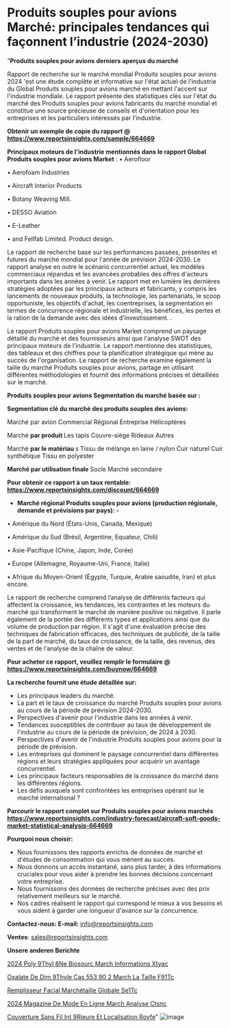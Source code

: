 # Produits souples pour avions Marché: principales tendances qui façonnent l’industrie (2024-2030)

"<strong>Produits souples pour avions derniers aperçus du marché</strong>

Rapport de recherche sur le marché mondial Produits souples pour avions 2024 'est une étude complète et informative sur l'état actuel de l'industrie du Global Produits souples pour avions marché en mettant l'accent sur l'industrie mondiale. Le rapport présente des statistiques clés sur l'état du marché des Produits souples pour avions fabricants du marché mondial et constitue une source précieuse de conseils et d'orientation pour les entreprises et les particuliers intéressés par l'industrie.

<strong>Obtenir un exemple de copie du rapport @ <a href=https://www.reportsinsights.com/sample/664669>https://www.reportsinsights.com/sample/664669</a></strong>

<strong>Principaux moteurs de l'industrie mentionnés dans le rapport Global Produits souples pour avions Market</strong> :
• Aerofloor

• Aerofoam Industries

• Aircraft Interior Products

• Botany Weaving Mill.

• DESSO Aviation

• E-Leather

• and Fellfab Limited. Product design.

Le rapport de recherche basé sur les performances passées, présentes et futures du marché mondial pour l'année de prévision 2024-2030. Le rapport analyse en outre le scénario concurrentiel actuel, les modèles commerciaux répandus et les avancées probables des offres d'acteurs importants dans les années à venir. Le rapport met en lumière les dernières stratégies adoptées par les principaux acteurs et fabricants, y compris les lancements de nouveaux produits, la technologie, les partenariats, le scoop opportuniste, les objectifs d'achat, les coentreprises, la segmentation en termes de concurrence régionale et industrielle, les bénéfices, les pertes et la ration de la demande avec des idées d'investissement. .

Le rapport Produits souples pour avions Market comprend un paysage détaillé du marché et des fournisseurs ainsi que l'analyse SWOT des principaux moteurs de l'industrie. Le rapport mentionne des statistiques, des tableaux et des chiffres pour la planification stratégique qui mène au succès de l'organisation. Le rapport de recherche examine également la taille du marché Produits souples pour avions, partage en utilisant différentes méthodologies et fournit des informations précises et détaillées sur le marché.

<strong>Produits souples pour avions Segmentation du marché basée sur :</strong>

<strong> Segmentation clé du marché des produits souples des avions: </strong>

Marché par avion
Commercial
Régional
Entreprise
Hélicoptères

Marché <strong> par produit </strong>
Les tapis
Couvre-siège
Rideaux
Autres

Marché <strong> par le matériau </strong> s
Tissu de mélange en laine / nylon
Cuir naturel
Cuir synthétique
Tissu en polyester

<strong> Marché par utilisation finale </strong>
Socle
Marché secondaire

<strong>Pour obtenir ce rapport à un taux rentable: <a href=https://www.reportsinsights.com/discount/664669>https://www.reportsinsights.com/discount/664669</a></strong>
<ul>
  <li><strong>Marché régional Produits souples pour avions (production régionale, demande et prévisions par pays): -</strong></li>
</ul>
• Amérique du Nord (États-Unis, Canada, Mexique)

• Amérique du Sud (Brésil, Argentine, Equateur, Chili)

• Asie-Pacifique (Chine, Japon, Inde, Corée)

• Europe (Allemagne, Royaume-Uni, France, Italie)

• Afrique du Moyen-Orient (Égypte, Turquie, Arabie saoudite, Iran) et plus encore.

Le rapport de recherche comprend l’analyse de différents facteurs qui affectent la croissance, les tendances, les contraintes et les moteurs du marché qui transforment le marché de manière positive ou négative. Il parle également de la portée des différents types et applications ainsi que du volume de production par région. Il s'agit d'une évaluation précise des techniques de fabrication efficaces, des techniques de publicité, de la taille de la part de marché, du taux de croissance, de la taille, des revenus, des ventes et de l'analyse de la chaîne de valeur.

<strong>Pour acheter ce rapport, veuillez remplir le formulaire @   <a href=https://www.reportsinsights.com/buynow/664669>https://www.reportsinsights.com/buynow/664669</a></strong>

<strong>La recherche fournit une étude détaillée sur:</strong>
<ul>
  <li>Les principaux leaders du marché.</li>
  <li>La part et le taux de croissance du marché Produits souples pour avions au cours de la période de prévision 2024-2030.</li>
  <li>Perspectives d'avenir pour l'industrie dans les années à venir.</li>
  <li>Tendances susceptibles de contribuer au taux de développement de l'industrie au cours de la période de prévision, de 2024 à 2030.</li>
  <li>Perspectives d'avenir de l'industrie Produits souples pour avions pour la période de prévision.</li>
  <li>Les entreprises qui dominent le paysage concurrentiel dans différentes régions et leurs stratégies appliquées pour acquérir un avantage concurrentiel.</li>
  <li>Les principaux facteurs responsables de la croissance du marché dans les différentes régions.</li>
  <li>Les défis auxquels sont confrontées les entreprises opérant sur le marché international ?</li>
</ul>

<strong>Parcourir le rapport complet sur Produits souples pour avions marchés <a href=https://www.reportsinsights.com/industry-forecast/aircraft-soft-goods-market-statistical-analysis-664669>https://www.reportsinsights.com/industry-forecast/aircraft-soft-goods-market-statistical-analysis-664669</a></strong>

<strong>Pourquoi nous choisir:</strong>
<ul>
  <li>Nous fournissons des rapports enrichis de données de marché et d'études de consommation qui vous mènent au succès.</li>
  <li>Nous donnons un accès instantané, sans plus tarder, à des informations cruciales pour vous aider à prendre les bonnes décisions concernant votre entreprise.</li>
  <li>Nous fournissons des données de recherche précises avec des prix relativement meilleurs sur le marché.</li>
  <li>Nos cadres réalisent le rapport qui correspond le mieux à vos besoins et vous aident à garder une longueur d'avance sur la concurrence.</li>
</ul>
<strong>Contactez-nous:
</strong><strong>E-mail:</strong> <a href=mailto:info@reportsinsights.com>info@reportsinsights.com</a>

<strong>Ventes</strong>: <a href=mailto:sales@reportsinsights.com>sales@reportsinsights.com</a>

<strong>Unsere anderen Berichte</strong>

<a href=https://www.linkedin.com/pulse/2024-poly%C3%A9thyl%C3%A8ne-biosourc%C3%A9-march%C3%A9-informations-xtyac/>2024 Poly 9Thyl 8Ne Biosourc March Informations Xtyac</a>

<a href=https://www.linkedin.com/pulse/oxalate-de-dim%C3%A9thyle-cas-553-90-2-march%C3%A9-la-taille-f91tc/>Oxalate De Dim 9Thyle Cas 553 90 2 March La Taille F91Tc</a>

<a href=https://www.linkedin.com/pulse/remplisseur-facial-marchétaille-globale-se1tc/>Remplisseur Facial Marchétaille Globale Se1Tc</a>

<a href=https://www.linkedin.com/pulse/2024-magazine-de-mode-en-ligne-march%C3%A9-analyse-ctsnc/>2024 Magazine De Mode En Ligne March Analyse Ctsnc</a>

<a href=https://www.linkedin.com/pulse/couverture-sans-fil-int%C3%A9rieure-et-localisation-rovfe/>Couverture Sans Fil Int 9Rieure Et Localisation Rovfe</a>"
![image](https://github.com/daminid12/RImarketdynamics/assets/158430485/94f9dd78-150e-4962-ae19-ea8d42f308e0)
